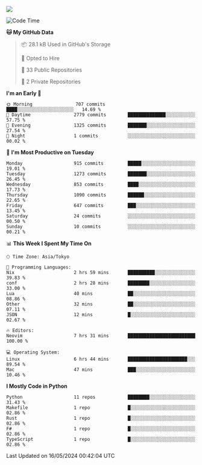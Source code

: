 ![](https://komarev.com/ghpvc/?username=kitagawa-hr)

<!--START_SECTION:waka-->
![Code Time](http://img.shields.io/badge/Code%20Time-808%20hrs%2034%20mins-blue)

**🐱 My GitHub Data** 

> 📦 28.1 kB Used in GitHub's Storage 
 > 
> 💼 Opted to Hire
 > 
> 📜 33 Public Repositories 
 > 
> 🔑 2 Private Repositories 
 > 
**I'm an Early 🐤** 

```text
🌞 Morning                707 commits         ████░░░░░░░░░░░░░░░░░░░░░   14.69 % 
🌆 Daytime                2779 commits        ██████████████░░░░░░░░░░░   57.75 % 
🌃 Evening                1325 commits        ███████░░░░░░░░░░░░░░░░░░   27.54 % 
🌙 Night                  1 commits           ░░░░░░░░░░░░░░░░░░░░░░░░░   00.02 % 
```
📅 **I'm Most Productive on Tuesday** 

```text
Monday                   915 commits         █████░░░░░░░░░░░░░░░░░░░░   19.01 % 
Tuesday                  1273 commits        ███████░░░░░░░░░░░░░░░░░░   26.45 % 
Wednesday                853 commits         ████░░░░░░░░░░░░░░░░░░░░░   17.73 % 
Thursday                 1090 commits        ██████░░░░░░░░░░░░░░░░░░░   22.65 % 
Friday                   647 commits         ███░░░░░░░░░░░░░░░░░░░░░░   13.45 % 
Saturday                 24 commits          ░░░░░░░░░░░░░░░░░░░░░░░░░   00.50 % 
Sunday                   10 commits          ░░░░░░░░░░░░░░░░░░░░░░░░░   00.21 % 
```


📊 **This Week I Spent My Time On** 

```text
🕑︎ Time Zone: Asia/Tokyo

💬 Programming Languages: 
Nix                      2 hrs 59 mins       ██████████░░░░░░░░░░░░░░░   39.83 % 
conf                     2 hrs 28 mins       ████████░░░░░░░░░░░░░░░░░   33.00 % 
Lua                      40 mins             ██░░░░░░░░░░░░░░░░░░░░░░░   08.86 % 
Other                    32 mins             ██░░░░░░░░░░░░░░░░░░░░░░░   07.11 % 
JSON                     12 mins             █░░░░░░░░░░░░░░░░░░░░░░░░   02.67 % 

🔥 Editors: 
Neovim                   7 hrs 31 mins       █████████████████████████   100.00 % 

💻 Operating System: 
Linux                    6 hrs 44 mins       ██████████████████████░░░   89.54 % 
Mac                      47 mins             ███░░░░░░░░░░░░░░░░░░░░░░   10.46 % 
```

**I Mostly Code in Python** 

```text
Python                   11 repos            ████████░░░░░░░░░░░░░░░░░   31.43 % 
Makefile                 1 repo              █░░░░░░░░░░░░░░░░░░░░░░░░   02.86 % 
Rust                     1 repo              █░░░░░░░░░░░░░░░░░░░░░░░░   02.86 % 
F#                       1 repo              █░░░░░░░░░░░░░░░░░░░░░░░░   02.86 % 
TypeScript               1 repo              █░░░░░░░░░░░░░░░░░░░░░░░░   02.86 % 
```




 Last Updated on 16/05/2024 00:42:04 UTC
<!--END_SECTION:waka-->
